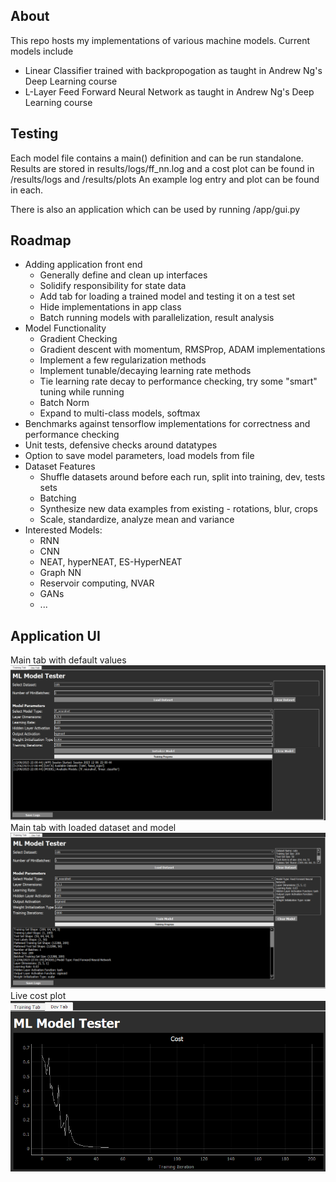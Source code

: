 ## About ##

This repo hosts my implementations of various machine models. Current models include
* Linear Classifier trained with backpropogation as taught in Andrew Ng's Deep Learning course
* L-Layer Feed Forward Neural Network as taught in Andrew Ng's Deep Learning course

## Testing ##

Each model file contains a main() definition and can be run standalone. 
Results are stored in results/logs/ff_nn.log and a cost plot can be found in /results/logs and /results/plots
An example log entry and plot can be found in each.

There is also an application which can be used by running /app/gui.py

## Roadmap ##

* Adding application front end
    * Generally define and clean up interfaces
    * Solidify responsibility for state data
    * Add tab for loading a trained model and testing it on a test set
    * Hide implementations in app class
    * Batch running models with parallelization, result analysis
* Model Functionality
    * Gradient Checking
    * Gradient descent with momentum, RMSProp, ADAM implementations
    * Implement a few regularization methods
    * Implement tunable/decaying learning rate methods
    * Tie learning rate decay to performance checking, try some "smart" tuning while running
    * Batch Norm
    * Expand to multi-class models, softmax
* Benchmarks against tensorflow implementations for correctness and performance checking
* Unit tests, defensive checks around datatypes
* Option to save model parameters, load models from file
* Dataset Features
    * Shuffle datasets around before each run, split into training, dev, tests sets
    * Batching
    * Synthesize new data examples from existing - rotations, blur, crops
    * Scale, standardize, analyze mean and variance
* Interested Models:
    * RNN
    * CNN
    * NEAT, hyperNEAT, ES-HyperNEAT
    * Graph NN
    * Reservoir computing, NVAR
    * GANs
    * ...

## Application UI ##
Main tab with default values
![alt text](https://github.com/DRodriq/ML-Models/blob/main/docs/proj_pic1.png)
Main tab with loaded dataset and model
![alt text](https://github.com/DRodriq/ML-Models/blob/main/docs/proj_pic2.png)
Live cost plot
![alt text](https://github.com/DRodriq/ML-Models/blob/main/docs/proj_pic3.png)